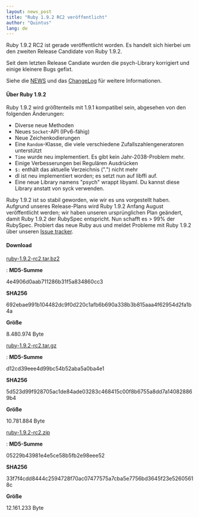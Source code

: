 ```yaml
---
layout: news_post
title: "Ruby 1.9.2 RC2 veröffentlicht"
author: "Quintus"
lang: de
---
```


Ruby 1.9.2 RC2 ist gerade veröffentlicht worden. Es handelt sich hierbei
um den zweiten Release Candidate von Ruby 1.9.2.

Seit dem letzten Release Candiate wurden die psych-Library korrigiert
und einige kleinere Bugs gefixt.

Siehe die [NEWS][1] und das [ChangeLog][2] für weitere Informationen.

#### Über Ruby 1.9.2

Ruby 1.9.2 wird größtenteils mit 1.9.1 kompatibel sein, abgesehen von
den folgenden Änderungen:

* Diverse neue Methoden
* Neues `Socket`-API (IPv6-fähig)
* Neue Zeichenkodierungen
* Eine `Random`-Klasse, die viele verschiedene
  Zufallszahlengeneratoren unterstützt
* `Time` wurde neu implementiert. Es gibt kein Jahr-2038-Problem
  mehr.
* Einige Verbesserungen bei Regulären Ausdrücken
* `$:` enthält das aktuelle Verzeichnis (\".\") nicht mehr
* dl ist neu implementiert worden; es setzt nun auf libffi auf.
* Eine neue Library namens \"psych\" wrappt libyaml. Du kannst diese
  Library anstatt von syck verwenden.

Ruby 1.9.2 ist so stabil geworden, wie wir es uns vorgestellt haben.
Aufgrund unseres Release-Plans wird Ruby 1.9.2 Anfang August
veröffentlicht werden; wir haben unseren ursprünglichen Plan geändert,
damit Ruby 1.9.2 der RubySpec entspricht. Nun schafft es &gt; 99% der
RubySpec. Probiert das neue Ruby aus und meldet Probleme mit Ruby 1.9.2
über unseren [Issue tracker][3].

#### Download

[ruby-1.9.2-rc2.tar.bz2][4]

: **MD5-Summe**

  4e4906d0aab711286b31f5a834860cc3

  **SHA256**

  692ebae991b104482dc9f0d220c1afb6b690a338b3b815aaa4f62954d2fa1b4a

  **Größe**

  8\.480.974 Byte

[ruby-1.9.2-rc2.tar.gz][5]

: **MD5-Summe**

  d12cd39eee4d99bc54b52aba5a0ba4e1

  **SHA256**

  5d523d99f928705ac1de84ade03283c468415c00f8b6755a8dd7a140828869b4

  **Größe**

  10\.781.884 Byte

[ruby-1.9.2-rc2.zip][6]

: **MD5-Summe**

  05229b43981e4e5ce58b5fb2e98eee52

  **SHA256**

  33f7f4cdd8444c2594728f70ac07477575a7cba5e7756bd3645f23e52605618c

  **Größe**

  12\.161.233 Byte



[1]: http://svn.ruby-lang.org/repos/ruby/tags/v1_9_2_rc2/NEWS
[2]: http://svn.ruby-lang.org/repos/ruby/tags/v1_9_2_rc2/ChangeLog
[3]: https://bugs.ruby-lang.org/projects/show/ruby-19/
[4]: https://cache.ruby-lang.org/pub/ruby/1.9/ruby-1.9.2-rc2.tar.bz2
[5]: https://cache.ruby-lang.org/pub/ruby/1.9/ruby-1.9.2-rc2.tar.gz
[6]: https://cache.ruby-lang.org/pub/ruby/1.9/ruby-1.9.2-rc2.zip
